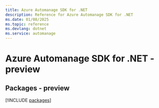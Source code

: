 ```yaml
---
title: Azure Automanage SDK for .NET
description: Reference for Azure Automanage SDK for .NET
ms.date: 01/08/2025
ms.topic: reference
ms.devlang: dotnet
ms.service: automanage
---
```

# Azure Automanage SDK for .NET - preview
## Packages - preview
[!INCLUDE [packages](automanage-index.md)]